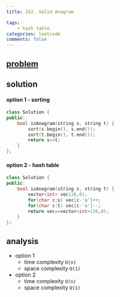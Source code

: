 ```yaml
---
title: 242. Valid Anagram

tags:  
    - hash table
categories: leetcode
comments: false
---
```


## [problem](https://leetcode.com/problems/valid-anagram/)


## solution 

#### option 1 - sorting
```c++
class Solution {
public:
    bool isAnagram(string s, string t) {
        sort(s.begin(), s.end());
        sort(t.begin(), t.end());
        return s==t;
    }
};
```
#### option 2 - hash table
```c++
class Solution {
public:
    bool isAnagram(string s, string t) {
        vector<int> vec(26,0);
        for(char c:s) vec[c-'a']++;
        for(char c:t) vec[c-'a']--;
        return vec==vector<int>(26,0);
    }
};
```

## analysis
- option 1
    - time complexity `O(n)`
    - space complexity `O(1)`
- option 2
    - time complexity `O(n)`
    - space complexity `O(1)`